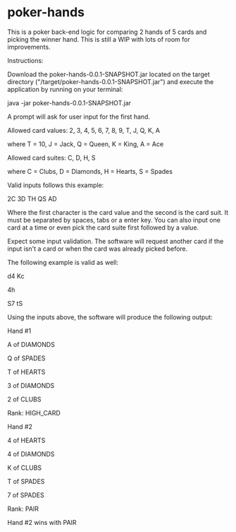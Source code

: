 # poker-hands
This is a poker back-end logic for comparing 2 hands of 5 cards and picking the winner hand. This is still a WIP with lots of room for improvements.


Instructions:

Download the poker-hands-0.0.1-SNAPSHOT.jar located on the target directory ("/target/poker-hands-0.0.1-SNAPSHOT.jar") and execute the application by running on your terminal:

java -jar poker-hands-0.0.1-SNAPSHOT.jar

A prompt will ask for user input for the first hand.


Allowed card values:
  2, 3, 4, 5, 6, 7, 8, 9, T, J, Q, K, A
  
  where T = 10, J = Jack, Q = Queen, K = King, A = Ace
  
Allowed card suites:
  C, D, H, S
  
  where C = Clubs, D = Diamonds, H = Hearts, S = Spades


Valid inputs follows this example:

2C 3D TH QS AD

Where the first character is the card value and the second is the card suit. It must be separated by spaces, tabs or a enter key. You can also input one card at a time or even pick the card suite first followed by a value. 

Expect some input validation. The software will request another card if the input isn't a card or when the card was already picked before.

The following example is valid as well:

d4 Kc

4h

S7 tS

Using the inputs above, the software will produce the following output:

Hand #1

A of DIAMONDS

Q of SPADES

T of HEARTS

3 of DIAMONDS

2 of CLUBS

Rank: HIGH_CARD

Hand #2

4 of HEARTS

4 of DIAMONDS

K of CLUBS

T of SPADES

7 of SPADES

Rank: PAIR

Hand #2 wins with PAIR
